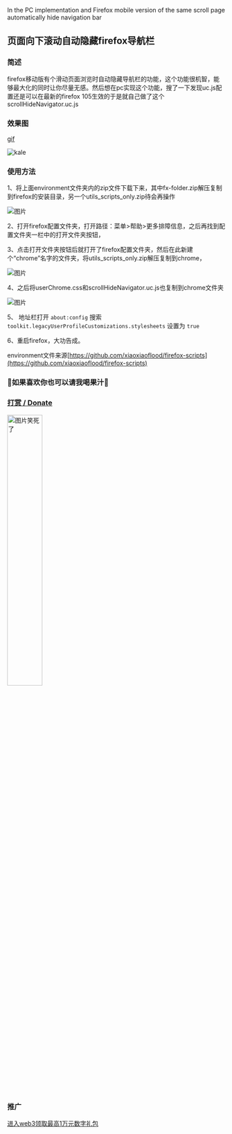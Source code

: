 In the PC implementation and Firefox mobile version of the same scroll page automatically hide navigation bar
## 页面向下滚动自动隐藏firefox导航栏
### 简述
firefox移动版有个滑动页面浏览时自动隐藏导航栏的功能，这个功能很机智，能够最大化的同时让你尽量无感。然后想在pc实现这个功能，搜了一下发现uc.js配置还是可以在最新的firefox 105生效的于是就自己做了这个scrollHideNavigator.uc.js
### 效果图
[gif](https://ozingi.github.io/img/Preview_scrollHideNavigator.gif)

<img src="https://ozingi.github.io/img/Preview_scrollHideNavigator.gif" alt="kale"/>


### 使用方法
1、将上面environment文件夹内的zip文件下载下来，其中fx-folder.zip解压复制到firefox的安装目录，另一个utils_scripts_only.zip待会再操作

![图片](https://user-images.githubusercontent.com/23213458/184523496-dc5bc83e-2e1e-4d74-bd2d-cfd1e96ae2a1.png)

2、打开firefox配置文件夹，打开路径：菜单>帮助>更多排障信息，之后再找到配置文件夹一栏中的打开文件夹按钮，

3、点击打开文件夹按钮后就打开了firefox配置文件夹，然后在此新建个“chrome”名字的文件夹，将utils_scripts_only.zip解压复制到chrome，

![图片](https://user-images.githubusercontent.com/23213458/184523514-0865c8a6-cc1d-4711-8cbb-5ddfe40a904e.png)

4、之后将userChrome.css和scrollHideNavigator.uc.js也复制到chrome文件夹

![图片](https://user-images.githubusercontent.com/23213458/184523536-3b363e99-6e49-4af0-8a25-3e7f82f34467.png)

5、 地址栏打开 `about:config` 搜索 `toolkit.legacyUserProfileCustomizations.stylesheets` 设置为 `true`

6、重启firefox，大功告成。

environment文件来源[https://github.com/xiaoxiaoflood/firefox-scripts](https://github.com/xiaoxiaoflood/firefox-scripts)

### 🥰如果喜欢你也可以请我喝果汁🥰
### [打赏 / Donate](https://ozingi.github.io/img/payment/Alipay.jpg)
<img alt="图片笑死了" style="width:40% " src="https://ozingi.github.io/img/payment/Alipay.jpg"/>

### 推广
[进入web3领取最高1万元数字礼包](https://ozingi.github.io/html/AD/crypto.html)

